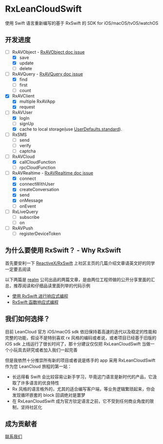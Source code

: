 # RxLeanCloudSwift
使用 Swift 语言重新编写的基于 RxSwift 的 SDK for iOS/macOS/tvOS/watchOS

## 开发进度
- [ ] RxAVObject - [RxAVObject doc issue](https://github.com/RxLeanCloud/rx-lean-swift/issues/8)
  - [x] save
  - [x] update
  - [ ] delete
- [ ] RxAVQuery - [RxAVQuery doc issue](https://github.com/RxLeanCloud/rx-lean-swift/issues/9)
  - [x] find
  - [ ] first
  - [ ] count
- [x] RxAVClient
  - [x] multiple RxAVApp
  - [x] request
- [ ] RxAVUser
  - [x] logIn
  - [ ] signUp
  - [x] cache to local storage(use [UserDefaults.standard](https://developer.apple.com/documentation/foundation/userdefaults)).
- [ ] RxSMS
  - [ ] send
  - [ ] verify
  - [ ] captcha
- [ ] RxAVCloud
  - [x] callCloudFunction
  - [ ] rpcCloudFunction
- [ ] RxAVRealtime - [RxAVRealtime doc issue](https://github.com/RxLeanCloud/rx-lean-swift/issues/5)
  - [x] connect
  - [x] connectWithUser
  - [x] createConversation
  - [x] send
  - [x] onMessage
  - [ ] onEvent
- [ ] RxLiveQuery
  - [ ] subscribe
  - [ ] on
- [ ] RxAVPush
  - [ ] registerDeviceToken

## 为什么要使用 RxSwift？ - Why RxSwift

首先要安利一下 [ReactiveX/RxSwift](https://github.com/ReactiveX/RxSwift) 上社区主页的几篇介绍文章请英文好的同学一定要去阅读

以下两篇是 [realm](https://realm.io/cn/) 公司出品的两篇文章，是由两位工程师做的公开分享里面的汇总，推荐阅读和仔细品读里面列举的代码示例

- [使用 RxSwift 进行响应式编程](https://news.realm.io/cn/news/altconf-scott-gardner-reactive-programming-with-rxswift/)
- [RxSwift 函数响应式编程](https://news.realm.io/cn/news/slug-max-alexander-functional-reactive-rxswift/)


## 我们如何选择？

目前 LeanCloud 官方 iOS/macOS sdk 依旧保持着高速的迭代以及稳定的性能和完整的功能，假设不是特别喜欢 rx 风格的编码或者说，或者项目已经基于旧版的 iOS sdk 上线运行了很长时间了，那十分建议仅仅把 RxLeanCloudSwift 当做一个小玩具去研究或者加入我们一起完善

但是我依然十分推崇所有新的项目或者说是练手的 app 采用 RxLeanCloudSwift 作为您 LeanCloud 旅程的第一站：

- 长远得看 Swift 会比较容易让新手学习，毕竟这门语言是新时代的产品，它汲取了许多语言的优良特性
- Rx 风格的语言格外的，尤其的适合编写客户端，等业务逻辑繁琐起来，你会发现循环嵌套的 block 回调绝对是噩梦
- 在 RxLeanCloudSwift 成为官方钦定语言之前，它不受到任何商业角度的限制，坚持社区化


## 成为贡献者

[联系我们](mailto:jun.wu@leancloud.rocks)

